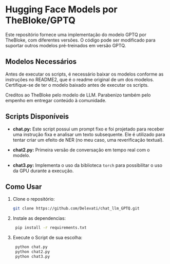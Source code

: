 # Hugging Face Models por TheBloke/GPTQ

Este repositório fornece uma implementação do modelo GPTQ por TheBloke, com diferentes versões. O código pode ser modificado para suportar outros modelos pré-treinados em versão GPTQ.

## Modelos Necessários

Antes de executar os scripts, é necessário baixar os modelos conforme as instruções no README2, que é o readme original de um dos modelos. Certifique-se de ter o modelo baixado antes de executar os scripts.

Creditos ao TheBloke pelo modelo de LLM. Parabenizo também pelo empenho em entregar conteúdo à comunidade.

## Scripts Disponíveis

- **chat.py:** Este script possui um prompt fixo e foi projetado para receber uma instrução fixa e analisar um texto subsequente. Ele é utilizado para tentar criar um efeito de NER (no meu caso, uma reverificação textual).
  
- **chat2.py:** Primeira versão de conversação em tempo real com o modelo.

- **chat3.py:** Implementa o uso da biblioteca `torch` para possibilitar o uso da GPU durante a execução.

## Como Usar

1. Clone o repositório:

   ```bash
   git clone https://github.com/Delevati/chat_llm_GPTQ.git

1. Instale as dependencias:

   ```bash
    pip install -r requirements.txt


1. Execute o Script de sua escolha:

   ```bash
    python chat.py
    python chat2.py
    python chat3.py